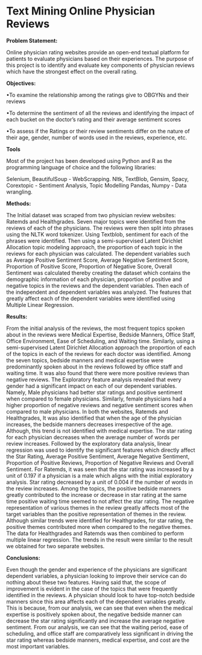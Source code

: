 # Text Mining Online Physician Reviews

**Problem Statement:** 

Online physician rating websites provide an open-end textual platform for patients to evaluate physicians based on their experiences. The purpose of this project is to identify and evaluate key components of physician reviews which have the strongest effect on the overall rating.

**Objectives:**

•To examine the relationship among the ratings give to OBGYNs and their reviews

•To determine the sentiment of all the reviews and identifying the impact of each bucket on the doctor’s rating and their average sentiment scores

•To assess if the Ratings or their review sentiments differ on the nature of their age, gender, number of words used in the reviews, experience, etc.

**Tools**

Most of the project has been developed using Python and R as the programming language of choice and the following libraries:

Selenium, BeautifulSoup - WebScrapping.
Nltk, TextBlob, Gensim, Spacy, Corextopic - Sentiment Analysis, Topic Modelling
Pandas, Numpy - Data wrangling.

**Methods:**

The Initial dataset was scraped from two physician review websites: Ratemds and Healthgrades. Seven major topics were identified from the reviews of each of the physicians. The reviews were then split into phrases using the NLTK word tokenizer. Using Textblob, sentiment for each of the phrases were identified. Then using a semi-supervised Latent Dirichlet Allocation topic modeling approach, the proportion of each topic in the reviews for each physician was calculated. The dependent variables such as Average Positive Sentiment Score, Average Negative Sentiment Score, Proportion of Positive Score, Proportion of Negative Score, Overall Sentiment was calculated thereby creating the dataset which contains the demographic information of each physician, proportion of positive and negative topics in the reviews and the dependent variables. Then each of the independent and dependent variables was analyzed. The features that greatly affect each of the dependent variables were identified using Multiple Linear Regression. 

**Results:**

From the initial analysis of the reviews, the most frequent topics spoken about in the reviews were Medical Expertise, Bedside Manners, Office Staff, Office Environment, Ease of Scheduling, and Waiting time. Similarly, using a semi-supervised Latent Dirichlet Allocation approach the proportion of each of the topics in each of the reviews for each doctor was identified. Among the seven topics, bedside manners and medical expertise were predominantly spoken about in the reviews followed by office staff and waiting time. It was also found that there were more positive reviews than negative reviews. The Exploratory feature analysis revealed that every gender had a significant impact on each of our dependent variables. Namely, Male physicians had better star ratings and positive sentiment when compared to female physicians. Similarly, female physicians had a higher proportion of negative reviews and negative sentiment scores when compared to male physicians. In both the websites, Ratemds and Healthgrades, It was also identified that when the age of the physician increases, the bedside manners decreases irrespective of the age. Although, this trend is not identified with medical expertise. The star rating for each physician decreases when the average number of words per review increases. Followed by the exploratory data analysis, linear regression was used to identify the significant features which directly affect the Star Rating, Average Positive Sentiment, Average Negative Sentiment, Proportion of Positive Reviews, Proportion of Negative Reviews and Overall Sentiment. For Ratemds, it was seen that the star rating was increased by a unit of 0.197 if a physician is a male which aligns with the initial exploratory analysis. Star rating decreased by a unit of 0.004 if the number of words in the review increases. Among the topics, the positive bedside manners greatly contributed to the increase or decrease in star rating at the same time positive waiting time seemed to not affect the star rating. The negative representation of various themes in the review greatly affects most of the target variables than the positive representation of themes in the review. Although similar trends were identified for Healthgrades, for star rating, the positive themes contributed more when compared to the negative themes. The data for Healthgrades and Ratemds was then combined to perform multiple linear regression. The trends in the result were similar to the result we obtained for two separate websites. 

**Conclusions:**

Even though the gender and experience of the physicians are significant dependent variables, a physician looking to improve their service can do nothing about these two features. Having said that, the scope of improvement is evident in the case of the topics that were frequently identified in the reviews. A physician should look to have top-notch bedside manners since this area affects each of the dependent variables greatly. This is because, from our analysis, we can see that even when the medical expertise is positively spoken about, the negative bedside manner can decrease the star rating significantly and increase the average negative sentiment. From our analysis, we can see that the waiting period, ease of scheduling, and office staff are comparatively less significant in driving the star rating whereas bedside manners, medical expertise, and cost are the most important variables. 
